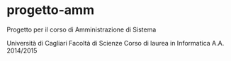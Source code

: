 # progetto-amm
Progetto per il corso di Amministrazione di Sistema

Università di Cagliari
Facoltà di Scienze
Corso di laurea in Informatica
A.A. 2014/2015
